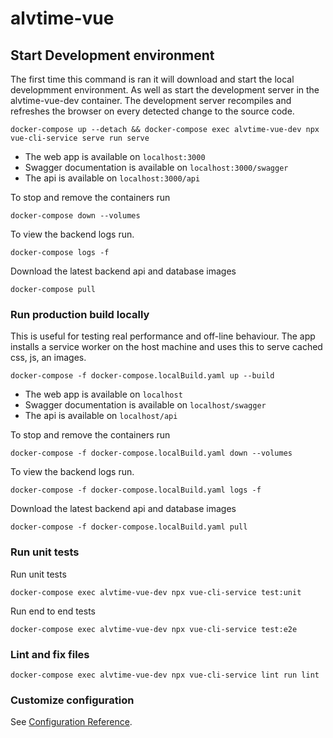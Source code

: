 # alvtime-vue

## Start Development environment

The first time this command is ran it will download and start the local developmment environment. As well as start the development server in the alvtime-vue-dev container. The development server recompiles and refreshes the browser on every detected change to the source code.

```
docker-compose up --detach && docker-compose exec alvtime-vue-dev npx vue-cli-service serve run serve
```

- The web app is available on `localhost:3000`
- Swagger documentation is available on `localhost:3000/swagger`
- The api is available on `localhost:3000/api`

To stop and remove the containers run

```
docker-compose down --volumes
```

To view the backend logs run.

```
docker-compose logs -f
```

Download the latest backend api and database images

```
docker-compose pull
```

### Run production build locally

This is useful for testing real performance and off-line behaviour. The app installs a service worker on the host machine and uses this to serve cached css, js, an images.

```
docker-compose -f docker-compose.localBuild.yaml up --build
```

- The web app is available on `localhost`
- Swagger documentation is available on `localhost/swagger`
- The api is available on `localhost/api`

To stop and remove the containers run

```
docker-compose -f docker-compose.localBuild.yaml down --volumes
```

To view the backend logs run.

```
docker-compose -f docker-compose.localBuild.yaml logs -f
```

Download the latest backend api and database images

```
docker-compose -f docker-compose.localBuild.yaml pull
```

### Run unit tests

Run unit tests

```
docker-compose exec alvtime-vue-dev npx vue-cli-service test:unit
```

Run end to end tests

```
docker-compose exec alvtime-vue-dev npx vue-cli-service test:e2e
```

### Lint and fix files

```
docker-compose exec alvtime-vue-dev npx vue-cli-service lint run lint
```

### Customize configuration

See [Configuration Reference](https://cli.vuejs.org/config/).
